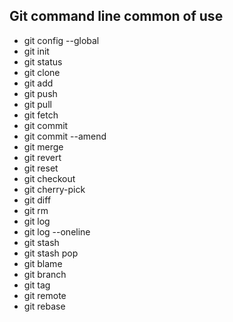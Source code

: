 ## Git command line common of use
- git config --global 
- git init 
- git status
- git clone
- git add 
- git push
- git pull
- git fetch
- git commit
- git commit --amend
- git merge 
- git revert 
- git reset 
- git checkout
- git cherry-pick
- git diff
- git rm 
- git log
- git log --oneline
- git stash 
- git stash pop
- git blame 
- git branch
- git tag
- git remote
- git rebase

